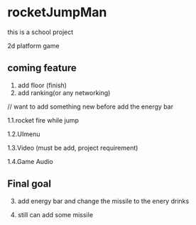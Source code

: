 # rocketJumpMan

this is a school project

2d platform game

coming feature
----------------
1. add floor (finish)
2. add ranking(or any networking)


// want to add something new before add the energy bar


1.1.rocket fire while jump


1.2.UImenu


1.3.Video (must be add, project requirement)


1.4.Game Audio

Final goal
-----

3. add energy bar and change the missile to the enery drinks


4. still can add some missile



